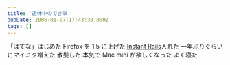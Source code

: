 ```yaml
---
title: '連休中のでき事'
pubDate: 2006-01-07T17:43:30.000Z
tags: []
---
```


「はてな」はじめた
Firefox を 1.5 に上げた
[Instant Rails](http://instantrails.rubyforge.org/wiki/wiki.pl?Instant_Rails)入れた
一年ぶりぐらいにマイミク増えた
散髪した
本気で Mac mini が欲しくなった
よく寝た
